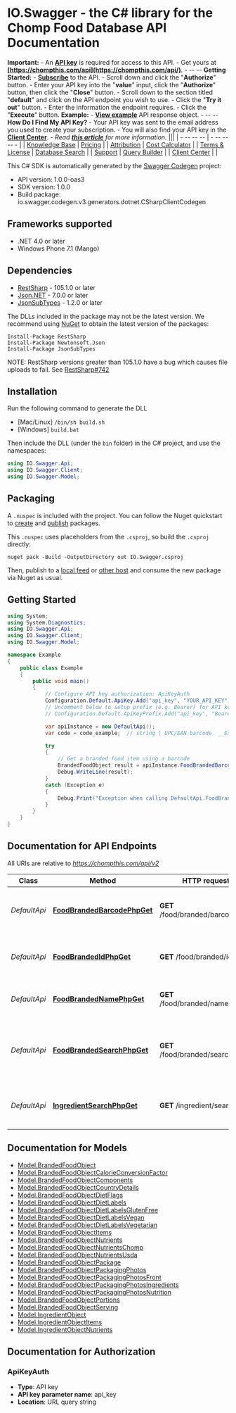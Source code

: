 # IO.Swagger - the C# library for the Chomp Food Database API Documentation

__Important:__   - An __[API key](https://chompthis.com/api/)__ is required for access to this API.   - Get yours at __[https://chompthis.com/api](https://chompthis.com/api/)__.  - -- --  __Getting Started:__   - __[Subscribe](https://chompthis.com/api/#pricing)__ to the API.   - Scroll down and click the \"__Authorize__\" button.   - Enter your API key into the \"__value__\" input, click the \"__Authorize__\" button, then click the \"__Close__\" button.   - Scroll down to the section titled \"__default__\" and click on the API endpoint you wish to use.   - Click the \"__Try it out__\" button.   - Enter the information the endpoint requires.   - Click the \"__Execute__\" button.  __Example:__    - __[View example](https://raw.githubusercontent.com/chompfoods/examples/master/response-object.json)__ API response object.  - -- --  __How Do I Find My API Key?__   - Your API key was sent to the email address you used to create your subscription.   - You will also find your API key in the __[Client Center](https://chompthis.com/api/manage.php)__.   - _Read __[this article](https://desk.zoho.com/portal/chompthis/kb/articles/how-do-i-find-my-api-key)__ for more information._  ||| | - -- -- -- | - -- -- -- - | | [Knowledge Base](https://desk.zoho.com/portal/chompthis/kb/chomp) | [Pricing](https://chompthis.com/api/) | | [Attribution](https://chompthis.com/api/docs/attribution.php) | [Cost Calculator](https://chompthis.com/api/cost-calculator.php) | | [Terms & License](https://chompthis.com/api/terms.php) | [Database Search](https://chompthis.com/api/lookup.php) | | [Support](https://chompthis.com/api/ticket-new.php) | [Query Builder](https://chompthis.com/api/build.php) | | [Client Center](https://chompthis.com/api/manage.php) | | 

This C# SDK is automatically generated by the [Swagger Codegen](https://github.com/swagger-api/swagger-codegen) project:

- API version: 1.0.0-oas3
- SDK version: 1.0.0
- Build package: io.swagger.codegen.v3.generators.dotnet.CSharpClientCodegen

<a name="frameworks-supported"></a>
## Frameworks supported
- .NET 4.0 or later
- Windows Phone 7.1 (Mango)

<a name="dependencies"></a>
## Dependencies
- [RestSharp](https://www.nuget.org/packages/RestSharp) - 105.1.0 or later
- [Json.NET](https://www.nuget.org/packages/Newtonsoft.Json/) - 7.0.0 or later
- [JsonSubTypes](https://www.nuget.org/packages/JsonSubTypes/) - 1.2.0 or later

The DLLs included in the package may not be the latest version. We recommend using [NuGet](https://docs.nuget.org/consume/installing-nuget) to obtain the latest version of the packages:
```
Install-Package RestSharp
Install-Package Newtonsoft.Json
Install-Package JsonSubTypes
```

NOTE: RestSharp versions greater than 105.1.0 have a bug which causes file uploads to fail. See [RestSharp#742](https://github.com/restsharp/RestSharp/issues/742)

<a name="installation"></a>
## Installation
Run the following command to generate the DLL
- [Mac/Linux] `/bin/sh build.sh`
- [Windows] `build.bat`

Then include the DLL (under the `bin` folder) in the C# project, and use the namespaces:
```csharp
using IO.Swagger.Api;
using IO.Swagger.Client;
using IO.Swagger.Model;
```
<a name="packaging"></a>
## Packaging

A `.nuspec` is included with the project. You can follow the Nuget quickstart to [create](https://docs.microsoft.com/en-us/nuget/quickstart/create-and-publish-a-package#create-the-package) and [publish](https://docs.microsoft.com/en-us/nuget/quickstart/create-and-publish-a-package#publish-the-package) packages.

This `.nuspec` uses placeholders from the `.csproj`, so build the `.csproj` directly:

```
nuget pack -Build -OutputDirectory out IO.Swagger.csproj
```

Then, publish to a [local feed](https://docs.microsoft.com/en-us/nuget/hosting-packages/local-feeds) or [other host](https://docs.microsoft.com/en-us/nuget/hosting-packages/overview) and consume the new package via Nuget as usual.

<a name="getting-started"></a>
## Getting Started

```csharp
using System;
using System.Diagnostics;
using IO.Swagger.Api;
using IO.Swagger.Client;
using IO.Swagger.Model;

namespace Example
{
    public class Example
    {
        public void main()
        {
            // Configure API key authorization: ApiKeyAuth
            Configuration.Default.ApiKey.Add("api_key", "YOUR_API_KEY");
            // Uncomment below to setup prefix (e.g. Bearer) for API key, if needed
            // Configuration.Default.ApiKeyPrefix.Add("api_key", "Bearer");

            var apiInstance = new DefaultApi();
            var code = code_example;  // string | UPC/EAN barcode  __Example:__ 0842234000988  __Resources:__ [Database search](https://chompthis.com/api/lookup.php)  _Read [this article](https://desk.zoho.com/portal/chompthis/kb/articles/im-having-trouble-getting-matches-for-barcodes-what-can-id-do) for tips and tricks._ 

            try
            {
                // Get a branded food item using a barcode
                BrandedFoodObject result = apiInstance.FoodBrandedBarcodePhpGet(code);
                Debug.WriteLine(result);
            }
            catch (Exception e)
            {
                Debug.Print("Exception when calling DefaultApi.FoodBrandedBarcodePhpGet: " + e.Message );
            }
        }
    }
}
```

<a name="documentation-for-api-endpoints"></a>
## Documentation for API Endpoints

All URIs are relative to *https://chompthis.com/api/v2*

Class | Method | HTTP request | Description
------------ | ------------- | ------------- | -------------
*DefaultApi* | [**FoodBrandedBarcodePhpGet**](docs/DefaultApi.md#foodbrandedbarcodephpget) | **GET** /food/branded/barcode.php | Get a branded food item using a barcode
*DefaultApi* | [**FoodBrandedIdPhpGet**](docs/DefaultApi.md#foodbrandedidphpget) | **GET** /food/branded/id.php | Get a branded food item using an ID number
*DefaultApi* | [**FoodBrandedNamePhpGet**](docs/DefaultApi.md#foodbrandednamephpget) | **GET** /food/branded/name.php | Get a branded food item by name
*DefaultApi* | [**FoodBrandedSearchPhpGet**](docs/DefaultApi.md#foodbrandedsearchphpget) | **GET** /food/branded/search.php | Get data for branded food items using various search parameters
*DefaultApi* | [**IngredientSearchPhpGet**](docs/DefaultApi.md#ingredientsearchphpget) | **GET** /ingredient/search.php | Get raw/generic food ingredient item(s)

<a name="documentation-for-models"></a>
## Documentation for Models

 - [Model.BrandedFoodObject](docs/BrandedFoodObject.md)
 - [Model.BrandedFoodObjectCalorieConversionFactor](docs/BrandedFoodObjectCalorieConversionFactor.md)
 - [Model.BrandedFoodObjectComponents](docs/BrandedFoodObjectComponents.md)
 - [Model.BrandedFoodObjectCountryDetails](docs/BrandedFoodObjectCountryDetails.md)
 - [Model.BrandedFoodObjectDietFlags](docs/BrandedFoodObjectDietFlags.md)
 - [Model.BrandedFoodObjectDietLabels](docs/BrandedFoodObjectDietLabels.md)
 - [Model.BrandedFoodObjectDietLabelsGlutenFree](docs/BrandedFoodObjectDietLabelsGlutenFree.md)
 - [Model.BrandedFoodObjectDietLabelsVegan](docs/BrandedFoodObjectDietLabelsVegan.md)
 - [Model.BrandedFoodObjectDietLabelsVegetarian](docs/BrandedFoodObjectDietLabelsVegetarian.md)
 - [Model.BrandedFoodObjectItems](docs/BrandedFoodObjectItems.md)
 - [Model.BrandedFoodObjectNutrients](docs/BrandedFoodObjectNutrients.md)
 - [Model.BrandedFoodObjectNutrientsChomp](docs/BrandedFoodObjectNutrientsChomp.md)
 - [Model.BrandedFoodObjectNutrientsUsda](docs/BrandedFoodObjectNutrientsUsda.md)
 - [Model.BrandedFoodObjectPackage](docs/BrandedFoodObjectPackage.md)
 - [Model.BrandedFoodObjectPackagingPhotos](docs/BrandedFoodObjectPackagingPhotos.md)
 - [Model.BrandedFoodObjectPackagingPhotosFront](docs/BrandedFoodObjectPackagingPhotosFront.md)
 - [Model.BrandedFoodObjectPackagingPhotosIngredients](docs/BrandedFoodObjectPackagingPhotosIngredients.md)
 - [Model.BrandedFoodObjectPackagingPhotosNutrition](docs/BrandedFoodObjectPackagingPhotosNutrition.md)
 - [Model.BrandedFoodObjectPortions](docs/BrandedFoodObjectPortions.md)
 - [Model.BrandedFoodObjectServing](docs/BrandedFoodObjectServing.md)
 - [Model.IngredientObject](docs/IngredientObject.md)
 - [Model.IngredientObjectItems](docs/IngredientObjectItems.md)
 - [Model.IngredientObjectNutrients](docs/IngredientObjectNutrients.md)

<a name="documentation-for-authorization"></a>
## Documentation for Authorization

<a name="ApiKeyAuth"></a>
### ApiKeyAuth

- **Type**: API key
- **API key parameter name**: api_key
- **Location**: URL query string

